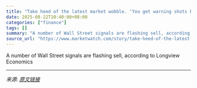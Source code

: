 ```yaml
---
title: "Take heed of the latest market wobble. ‘You get warning shots before meaningful pullbacks,’ says this strategist."
date: 2025-08-22T10:40:00+08:00
categories: ["finance"]
tags: []
summary: "A number of Wall Street signals are flashing sell, according to Longview Economics"
source_url: "https://www.marketwatch.com/story/take-heed-of-the-latest-market-wobble-you-get-warning-shots-before-meaningful-pullbacks-says-this-strategist-464a75c1?mod=mw_rss_topstories"
---
```


A number of Wall Street signals are flashing sell, according to Longview Economics

---

*来源: [原文链接](https://www.marketwatch.com/story/take-heed-of-the-latest-market-wobble-you-get-warning-shots-before-meaningful-pullbacks-says-this-strategist-464a75c1?mod=mw_rss_topstories)*
